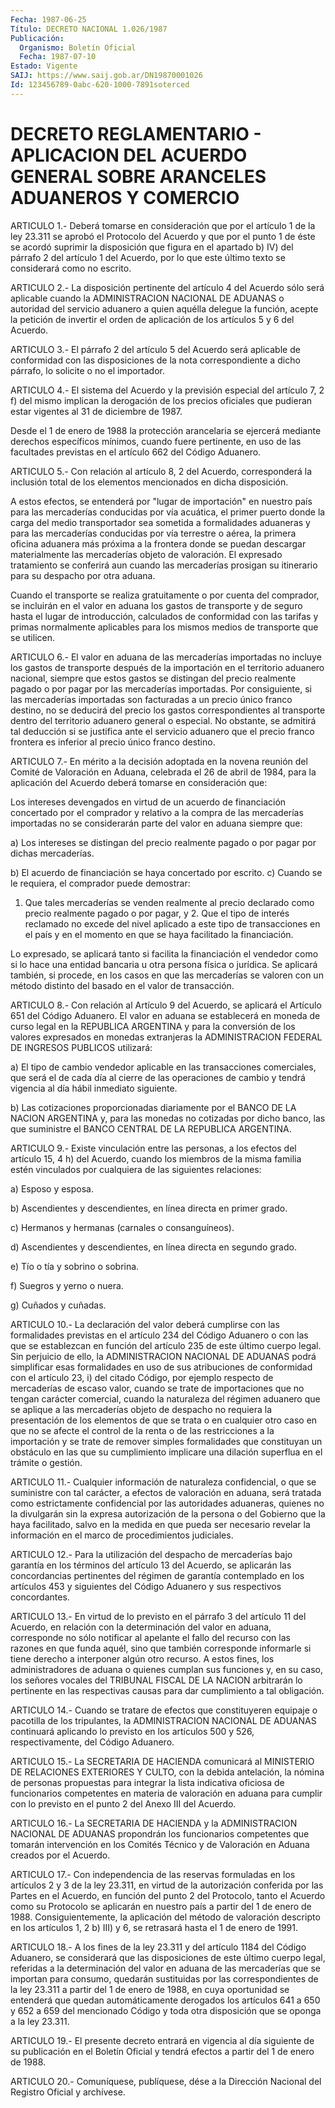 ```yaml
---
Fecha: 1987-06-25
Título: DECRETO NACIONAL 1.026/1987
Publicación:
  Organismo: Boletín Oficial
  Fecha: 1987-07-10
Estado: Vigente
SAIJ: https://www.saij.gob.ar/DN19870001026
Id: 123456789-0abc-620-1000-7891soterced
---
```

# DECRETO REGLAMENTARIO - APLICACION DEL ACUERDO GENERAL SOBRE ARANCELES ADUANEROS Y COMERCIO

<a id="1"></a>
ARTICULO  1.-  Deberá  tomarse  en  consideración  que  por el artículo  1  de la ley 23.311 se aprobó el Protocolo del Acuerdo  y que por el punto  1  de  éste se acordó suprimir la disposición que figura en el apartado b) IV)  del  párrafo  2  del  artículo  1 del Acuerdo,  por  lo  que  este  último  texto  se considerará como no escrito.

<a id="2"></a>
ARTICULO  2.-  La  disposición  pertinente  del artículo 4 del Acuerdo  sólo será aplicable cuando la ADMINISTRACION  NACIONAL  DE ADUANAS o  autoridad  del servicio aduanero a quien aquélla delegue la función, acepte la petición  de  invertir el orden de aplicación de los artículos 5 y 6 del Acuerdo.

<a id="3"></a>
ARTICULO  3.-  El  párrafo  2  del artículo 5 del Acuerdo será aplicable  de  conformidad  con  las  disposiciones    de  la  nota correspondiente  a  dicho  párrafo, lo solicite o no el importador.

<a id="4"></a>
ARTICULO 4.- El sistema del Acuerdo y la previsión especial del artículo  7,  2  f) del mismo implican la derogación de los precios oficiales que pudieran  estar  vigentes al 31 de diciembre de 1987.

Desde el 1 de enero de 1988 la protección  arancelaria  se ejercerá mediante derechos específicos mínimos, cuando fuere pertinente,  en uso  de  las  facultades  previstas  en  el artículo 662 del Código Aduanero.

<a id="5"></a>
ARTICULO  5.-  Con  relación  al  artículo  8,  2 del Acuerdo, corresponderá  la  inclusión total de los elementos mencionados  en dicha disposición.

A  estos  efectos, se  entenderá  por  "lugar  de  importación"  en nuestro país  para  las mercaderías conducidas por vía acuática, el primer puerto donde la  carga  del medio transportador sea sometida a formalidades aduaneras y para  las mercaderías conducidas por vía terrestre o aérea, la primera oficina  aduanera  más  próxima  a la frontera  donde  se  puedan descargar materialmente las mercaderías objeto de valoración.  El  expresado  tratamiento  se conferirá aun cuando las mercaderías prosigan su itinerario para su  despacho por otra aduana.

Cuando  el  transporte  se  realiza gratuitamente o por cuenta  del comprador,  se  incluirán en el  valor  en  aduana  los  gastos  de transporte y de seguro  hasta  el lugar de introducción, calculados de  conformidad  con las tarifas y  primas  normalmente  aplicables para los mismos medios de transporte que se utilicen.

<a id="6"></a>
ARTICULO  6.- El valor en aduana de las mercaderías importadas no incluye los gastos  de  transporte  después de la importación en el  territorio  aduanero  nacional, siempre  que  estos  gastos  se distingan  del  precio  realmente   pagado  o  por  pagar  por  las mercaderías  importadas.  Por  consiguiente,   si  las  mercaderías importadas son facturadas a un precio único franco  destino,  no se deducirá  del  precio  los  gastos  correspondientes  al transporte dentro del territorio aduanero general o especial. No obstante,  se admitirá  tal  deducción  si se justifica ante el servicio aduanero que el precio franco frontera  es  inferior  al precio único franco destino.

<a id="7"></a>
ARTICULO  7.-  En  mérito  a la decisión adoptada en la novena reunión del Comité de Valoración  en  Aduana,  celebrada  el  26 de abril  de  1984,  para  la aplicación del Acuerdo deberá tomarse en consideración que:

Los intereses devengados  en  virtud  de un acuerdo de financiación concertado  por  el  comprador  y  relativo  a  la  compra  de  las mercaderías  importadas  no  se considerarán  parte  del  valor  en aduana siempre que:

a) Los intereses se distingan  del  precio  realmente  pagado o por pagar por dichas mercaderías.

b) El acuerdo de financiación se haya concertado por escrito.  c)  Cuando  se  le  requiera,  el  comprador  puede demostrar:

1.  Que tales mercaderías se venden realmente al  precio  declarado como precio realmente pagado o por pagar, y 2. Que  el tipo de interés reclamado no excede del nivel aplicado a este tipo  de  transacciones  en  el país y en el momento en que se haya facilitado la financiación.

Lo  expresado, se aplicará tanto si  facilita  la  financiación  el vendedor  como  si  lo  hace  una  entidad  bancaria u otra persona física o jurídica. Se aplicará también, si procede,  en  los  casos en  que  las  mercaderías  se  valoren  con  un método distinto del basado en el valor de transacción.

<a id="8"></a>
ARTICULO  8.-   Con relación al Artículo 9 del Acuerdo, se aplicará el Artículo 651 del Código Aduanero. El valor en aduana se establecerá en moneda de curso legal en la REPUBLICA ARGENTINA y para la conversión de los valores expresados en monedas extranjeras la ADMINISTRACION FEDERAL DE INGRESOS PUBLICOS utilizará:

a) El tipo de cambio vendedor aplicable en las transacciones comerciales, que será el de cada día al cierre de las operaciones de cambio y tendrá vigencia al día hábil inmediato siguiente.

b) Las cotizaciones proporcionadas diariamente por el BANCO DE LA NACION ARGENTINA y, para las monedas no cotizadas por dicho banco, las que suministre el BANCO CENTRAL DE LA REPUBLICA ARGENTINA.

<a id="9"></a>
ARTICULO  9.-  Existe  vinculación  entre  las personas, a los efectos del artículo 15, 4 h) del Acuerdo, cuando  los  miembros de la  misma familia estén vinculados por cualquiera de las siguientes relaciones:

a) Esposo y esposa.

b) Ascendientes  y descendientes, en línea directa en primer grado.

c) Hermanos y hermanas (carnales o consanguíneos).

d)  Ascendientes y  descendientes,  en  línea  directa  en  segundo grado.

e) Tío o tía y sobrino o sobrina.

f) Suegros y yerno o nuera.

g) Cuñados y cuñadas.

<a id="10"></a>
ARTICULO 10.- La declaración del valor deberá cumplirse con las formalidades  previstas  en  el  artículo 234 del Código Aduanero o con las que se establezcan en función  del  artículo  235  de  este último  cuerpo  legal.  Sin  perjuicio  de  ello, la ADMINISTRACION NACIONAL DE ADUANAS podrá simplificar esas formalidades  en  uso de sus  atribuciones  de conformidad con el artículo 23, i) del citado Código,  por ejemplo  respecto  de  mercaderías  de  escaso  valor, cuando se  trate de importaciones que no tengan carácter comercial, cuando la naturaleza  del  régimen  aduanero  que  se aplique a las mercaderías objeto de despacho no requiera la presentación  de  los elementos  de  que  se  trata o en cualquier otro caso en que no se afecte  el  control  de  la renta  o  de  las  restricciones  a  la importación  y  se  trate  de   remover  simples  formalidades  que constituyan un obstáculo en las  que  su cumplimiento implicare una dilación superflua en el trámite o gestión.

<a id="11"></a>
ARTICULO 11.- Cualquier información de naturaleza confidencial, o que  se  suministre  con tal carácter, a efectos de valoración en aduana,  será  tratada  como  estrictamente  confidencial  por  las autoridades aduaneras, quienes  no  la  divulgarán  sin  la expresa autorización  de  la persona o del Gobierno que la haya facilitado, salvo  en  la  medida   en  que  pueda  ser  necesario  revelar  la información en el marco de procedimientos judiciales.

<a id="12"></a>
ARTICULO  12.- Para la utilización del despacho de mercaderías bajo garantía en  los  términos  del  artículo  13  del Acuerdo, se aplicarán  las  concordancias  pertinentes del régimen de  garantía contemplado en los artículos 453  y  siguientes del Código Aduanero y sus respectivos concordantes.

<a id="13"></a>
ARTICULO  13.-  En  virtud  de lo previsto en el párrafo 3 del artículo  11  del Acuerdo, en relación  con  la  determinación  del valor en aduana,  corresponde  no  sólo  notificar  al  apelante el fallo  del  recurso  con  las razones en que funda aquél, sino  que también corresponde informarle  si tiene derecho a interponer algún otro  recurso.  A  estos fines, los  administradores  de  aduana  o quienes cumplan sus  funciones  y,  en su caso, los señores vocales del TRIBUNAL FISCAL DE LA NACION arbitrarán  lo  pertinente  en las respectivas    causas  para  dar  cumplimiento  a  tal  obligación.

<a id="14"></a>
ARTICULO  14.-  Cuando se tratare de efectos que constituyeren equipaje  o  pacotilla  de    los  tripulantes,  la  ADMINISTRACION NACIONAL  DE  ADUANAS  continuará  aplicando  lo  previsto  en  los artículos  500  y  526,  respectivamente,    del  Código  Aduanero.

<a id="15"></a>
ARTICULO  15.-  La  SECRETARIA  DE  HACIENDA  comunicará  al MINISTERIO   DE  RELACIONES  EXTERIORES  Y  CULTO,  con  la  debida antelación, la  nómina  de  personas  propuestas  para  integrar la lista  indicativa  oficiosa de funcionarios competentes en  materia de valoración en aduana  para cumplir con lo previsto en el punto 2 del Anexo III del Acuerdo.

<a id="16"></a>
ARTICULO  16.-  La  SECRETARIA DE HACIENDA y la ADMINISTRACION NACIONAL DE ADUANAS propondrán  los  funcionarios  competentes  que tomarán  intervención  en  los  Comités  Técnico y de Valoración en Aduana creados por el Acuerdo.

<a id="17"></a>
ARTICULO  17.- Con independencia de las reservas formuladas en los artículos 2  y 3 de la ley 23.311, en virtud de la autorización conferida por las  Partes en el Acuerdo, en función del punto 2 del Protocolo, tanto el  Acuerdo  como  su  Protocolo  se  aplicarán en nuestro  país  a  partir del 1 de enero de 1988. Consiguientemente, la aplicación del método  de  valoración descripto en los artículos 1,  2 b) III) y 6, se retrasará  hasta  el  1  de  enero  de  1991.

<a id="18"></a>
ARTICULO 18.- A los fines de la ley 23.311 y del artículo 1184 del Código  Aduanero,  se considerará que las disposiciones de este último cuerpo legal, referidas  a  la  determinación  del  valor en aduana  de  las  mercaderías que se importan para consumo, quedarán sustituidas por las  correspondientes de la ley 23.311 a partir del 1 de enero de 1988, en  cuya  oportunidad  se  entenderá que quedan automáticamente derogados los artículos 641 a 650  y  652 a 659 del mencionado Código y toda otra disposición que se oponga  a  la  ley 23.311.

<a id="19"></a>
ARTICULO  19.-  El presente decreto entrará en vigencia al día siguiente de su publicación  en el Boletín Oficial y tendrá efectos a partir del 1 de enero de 1988.

<a id="20"></a>
ARTICULO  20.-  Comuníquese,  publíquese,  dése a la Dirección Nacional del Registro Oficial y archívese.